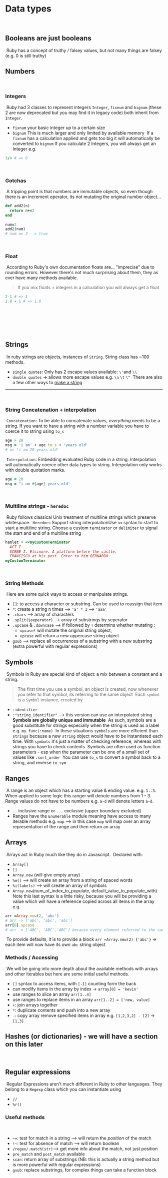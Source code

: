 # Data types
​
## Booleans are just booleans
​
Ruby has a concept of truthy / falsey values, but not many things are falsey (e.g. 0 is still truthy)
​
## Numbers
​
### Integers
​
Ruby had 3 classes to represent integers `Integer`, `fixnum` and `bignum` (these 2 are now deprecated but you may find it in legacy code) both inherit from `Integer`.
​
- `fixnum` your basic integer up to a certain size
- `bignum` This is much larger and only limited by available memory
​
If a `fixnum` has a calculation applied and gets too big it will automatically be converted to `bignum`
​
If you calculate 2 Integers, you will always get an Integer e.g.
​
```rb
3/4 # => 0
```
​
### Gotchas
​
A tripping point is that numbers are immutable objects, so even though there is an increment operator, its not mutating the original number object...
​
```rb
def add2(n)
  return n+=2
end
​
num=2
add2(num)
# num == 2 --> true
```
​
### Float
​
According to Ruby's own documentation floats are... "imprecise" due to rounding errors. However there's not much surprising about them, they as ever have many methods available.
​
> If you mix floats + integers in a calculation you will always get a float
​
```rb
2-1 # => 1
2.0 - 1 # => 1.0
```
​
---
​
## Strings
​
In ruby strings are objects, instances of `String`.
​
String class has ~100 methods.
​
- `single quotes`: Only has 2 escape values available: `\'`and `\\`
- `double quotes` -> allows more escape values e.g. `\n` `\t` `\"`
​
There are also a few other ways to [make a string](https://www.techotopia.com/index.php/Ruby_Strings_-_Creation_and_Basics)
​
---
​
### String Concatenation + interpolation
​
`Concatenation`: To be able to concatenate values, _everything_ needs to be a string. If you want to have a string with a number variable you have to coerce it to string using `to_s`
​
```rb
age = 20
msg = 'i am' + age.to_s + 'years old'
# => 'i am 20 years old'
```
​
`Interpolation`: Embedding evaluated Ruby code in a string. Interpolation will automatically coerce other data types to string. Interpolation only works with double quotation marks.
​
```rb
age = 20
msg = "i am #{age} years old`
```
​
### Multiline strings - `heredoc`
​
Ruby follows classical Unix treatment of multiline strings which preserve whitespace.
​
`Heredocs` Support string interpolation
​
Use `<<` syntax to start to start a multiline string. Choose a custom `terminator` or `delimiter` to signal the start and end of a multiline string
​
```rb
hamlet = <<myCustomTerminator
  ACT I
  SCENE I. Elsinore. A platform before the castle.
  FRANCISCO at his post. Enter to him BERNARDO
myCustomTerminator
```
​
### String Methods
​
Here are some quick ways to access or manipulate strings.
​
- `[]`: to access a character or substring. Can be used to reassign that item
- `*`: create a string n times --> `'a' * 3` --> `'aaa'`
- `.chars` --> array of characters
- `.split($seperator)` --> array of substrings by seperator
- `.upcase` & `.downcase` --> if followed by `!` determins whether mutating :
  - `upcase!` will mutate the original string object,
  - `upcase` will return a new uppercase string object
- `gsub` --> replace all occurrences of a substring with a new substring (extra powerful with regular expressions)
​
## Symbols
​
Symbols in Ruby are special kind of object: a mix between a constant and a string.
​
> The first time you use a symbol, an object is created, now whenever you refer to that symbol, its referring to the same object
​
Each `symbol` is a `Symbol` instance, created by
​
- `:identifier`
- `:"string_identifier"` --> this version can use an interpolated string
​
**Symbols are globally unique and immutable**
​
As such, symbols are a good substitute for strings especially when the string is used as a label e.g. `my_func(:name)`
​
In these situations `symbols` are more efficient than `strings` because a new `string` object would have to be instantiated each time. With `symbols` it's just a matter of checking reference, whereas with strings you have to check contents
​
Symbols are often used as function parameters - esp when the parameter can be one of a small set of values like `:sort_order`
​
You can use `to_s` to convert a symbol back to a string, and reverse `to_sym`
​
## Ranges
​
A range is an object which has a starting value & ending value. e.g. `1..3`. When applied to some logic this ranger will denote numbers from 1 - 3.
​
Range values do not have to be numbers e.g. `a-d` will denote letters `a-d`.
​
- `..` inclusive range or `...` exclusive (upper boundary excluded)
- Ranges have the `Enumerable` module meaning have access to many iterable methods e.g. `map` --> in this case `map` will map over an array representation of the range and then return an array
​
## Arrays
​
Arrays act in Ruby much like they do in Javascript.
​
Declared with:
​
- `Array[]`
- `[]`
- `Array.new` (will give empty array)
- `%w()` --> will create an array from a string of spaced words
- `%i(labels)` --> will create an array of symbols
- `Array.new`(num_of_index_to_populate, default_value_to_populate_with)
  Note this last syntax is a little risky, because you will be providing a value which will have a reference copied across all items in the array e.g.
​
```rb
arr =Array.new(2, 'abc')
# arr -> ['abc', 'abc', 'abc']
arr[0].upcase
# arr -> ['ABC', 'ABC','ABC'] because every element referred to the same objet
```
​
To provide defaults, it is to provide a block `arr =Array.new(2) {'abc'}` => each item will now have its own `abc` string object
​
### Methods / Accessing
​
We will be going into more depth about the available methods with arrays and other iterables but here are some initial useful methods.
​
- `[]` syntax to access items, with `[-1]` counting form the back
- can modify items in the array by index -> `array[0] = 'kevin'`
- use ranges to slice an array `arr[1..4]`
- use ranges to replace items in an array `arr[1..2] = ['new, value]`
- `+`: join arrays together
- `*`: duplicate contents and push into a new array
- `-`: copy array remove specified items in array e.g.
  `[1,2,3,2] - [2]` -> `[1,3]`
​
## Hashes (or dictionaries) - we will have a section on this later
​
## Regular expressions
​
Regular Expressions aren't much different in Ruby to other languages. They belong to a `Regexp` class which you can instantiate using
​
- `//`
- `%r()`
​
### Useful methods
​
- `~=`: test for match in a string --> will return the _position_ of the match
- `!~`: test for absence of match --> will return boolean
- `/regex/.match(str)`--> get more info about the match, not just position
- `pre_match` and `post_match` available
- `scan`: return array of substrings (NB: this is actually a string method but is more powerful with regular expressions)
- `gsub`: replace substrings, for complex things can take a function block
